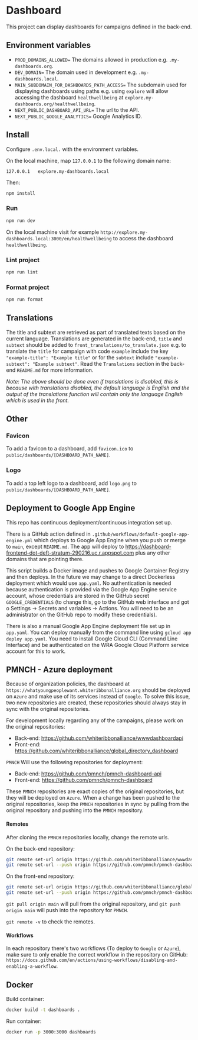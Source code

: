 # Dashboard

This project can display dashboards for campaigns defined in the back-end.

## Environment variables

- `PROD_DOMAINS_ALLOWED=` The domains allowed in production e.g. `.my-dashboards.org`.
- `DEV_DOMAIN=` The domain used in development e.g. `.my-dashboards.local`.
- `MAIN_SUBDOMAIN_FOR_DASHBOARDS_PATH_ACCESS=` The subdomain used for displaying dashboards using paths e.g.
  using `explore` will allow accessing the dashboard `healthwellbeing`
  at `explore.my-dashboards.org/healthwellbeing`.
- `NEXT_PUBLIC_DASHBOARD_API_URL=` The url to the API.
- `NEXT_PUBLIC_GOOGLE_ANALYTICS=` Google Analytics ID.

## Install

Configure `.env.local.` with the environment variables.

On the local machine, map `127.0.0.1` to the following domain name:

```text
127.0.0.1   explore.my-dashboards.local
```

Then:

```bash
npm install
```

### Run

```bash
npm run dev
```

On the local machine visit for example `http://explore.my-dashboards.local:3000/en/healthwellbeing` to access the
dashboard `healthwellbeing`.

### Lint project

```bash
npm run lint
```

### Format project

```bash
npm run format
```

## Translations

The title and subtext are retrieved as part of translated texts based on the current language. Translations are
generated in the back-end, `title` and `subtext` should be added to `front_translations/to_translate.json` e.g. to
translate the `title` for campaign with code `example` include the key `"example-title": "Example title"` or for the
`subtext` include `"example-subtext": "Example subtext"`. Read the `Translations` section in the back-end `README.md`
for more information.

*Note: The above should be done even if translations is disabled, this is because with translations disabled, the
default language is English and the output of the translations function will contain only the language English which is
used in the front.*

## Other

### Favicon

To add a favicon to a dashboard, add `favicon.ico` to `public/dashboards/[DASHBOARD_PATH_NAME]`.

### Logo

To add a top left logo to a dashboard, add `logo.png` to `public/dashboards/[DASHBOARD_PATH_NAME]`.

## Deployment to Google App Engine

This repo has continuous deployment/continuous integration set up.

There is a GitHub action defined in `.github/workflows/default-google-app-engine.yml` which deploys to Google App Engine
when you push or merge to `main`, except `README.md`. The app will deploy
to https://dashboard-frontend-dot-deft-stratum-290216.uc.r.appspot.com plus any other domains that are pointing there.

This script builds a Docker image and pushes to Google Container Registry and then deploys. In the future we may change
to a direct Dockerless deployment which would use `app.yaml`. No authentication is needed because authentication is
provided
via the Google App Engine service account, whose credentials are stored in the GitHub secret `GOOGLE_CREDENTIALS` (to
change this, go to the GitHub web interface and got o Settings -> Secrets and variables -> Actions. You will need to be
an administrator on the GitHub repo to modify these credentials).

There is also a manual Google App Engine deployment file set up in `app.yaml`. You can deploy manually from the command
line using `gcloud app deploy app.yaml`. You need to install Google Cloud CLI (Command Line Interface) and be
authenticated on the WRA Google Cloud Platform service account for this to work.

## PMNCH - Azure deployment

Because of organization policies, the dashboard at `https://whatyoungpeoplewant.whiteribbonalliance.org` should be
deployed on `Azure` and make use of its services instead of `Google`. To solve this issue, two new repositories are
created, these repositories should always stay in sync with the original repositories.

For development locally regarding any of the campaigns, please work on the original repositories:

- Back-end: https://github.com/whiteribbonalliance/wwwdashboardapi
- Front-end: https://github.com/whiteribbonalliance/global_directory_dashboard

`PMNCH` Will use the following repositories for deployment:

- Back-end: https://github.com/pmnch/pmnch-dashboard-api
- Front-end: https://github.com/pmnch/pmnch-dashboard

These `PMNCH` repositories are exact copies of the original repositories, but they will be deployed on `Azure`.
When a change has been pushed to the original repositories, keep the `PMNCH` repositories in sync by pulling from
the original repository and pushing into the `PMNCH` repository.

#### Remotes

After cloning the `PMNCH` repositories locally, change the remote urls.

On the back-end repository:

```bash
git remote set-url origin https://github.com/whiteribbonalliance/wwwdashboardapi.git
git remote set-url --push origin https://github.com/pmnch/pmnch-dashboard-api.git
```

On the front-end repository:

```bash
git remote set-url origin https://github.com/whiteribbonalliance/global_directory_dashboard.git
git remote set-url --push origin https://github.com/pmnch/pmnch-dashboard.git
```

`git pull origin main` will pull from the original repository, and `git push origin main` will push into the repository
for `PMNCH`.

`git remote -v` to check the remotes.

#### Workflows

In each repository there's two workflows (To deploy to `Google` or `Azure`), make sure to only enable the correct
workflow in
the repository on GitHub: `https://docs.github.com/en/actions/using-workflows/disabling-and-enabling-a-workflow`.

## Docker

Build container:

```bash
docker build -t dashboards .
```

Run container:

```bash
docker run -p 3000:3000 dashboards
```